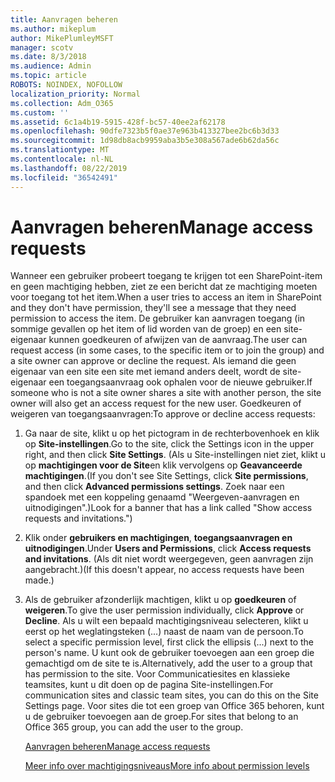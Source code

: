 ```yaml
---
title: Aanvragen beheren
ms.author: mikeplum
author: MikePlumleyMSFT
manager: scotv
ms.date: 8/3/2018
ms.audience: Admin
ms.topic: article
ROBOTS: NOINDEX, NOFOLLOW
localization_priority: Normal
ms.collection: Adm_O365
ms.custom: ''
ms.assetid: 6c1a4b19-5915-428f-bc57-40ee2af62178
ms.openlocfilehash: 90dfe7323b5f0ae37e963b413327bee2bc6b3d33
ms.sourcegitcommit: 1d98db8acb9959aba3b5e308a567ade6b62da56c
ms.translationtype: MT
ms.contentlocale: nl-NL
ms.lasthandoff: 08/22/2019
ms.locfileid: "36542491"
---
```

# <a name="manage-access-requests"></a><span data-ttu-id="ebb3b-102">Aanvragen beheren</span><span class="sxs-lookup"><span data-stu-id="ebb3b-102">Manage access requests</span></span>

<span data-ttu-id="ebb3b-103">Wanneer een gebruiker probeert toegang te krijgen tot een SharePoint-item en geen machtiging hebben, ziet ze een bericht dat ze machtiging moeten voor toegang tot het item.</span><span class="sxs-lookup"><span data-stu-id="ebb3b-103">When a user tries to access an item in SharePoint and they don't have permission, they'll see a message that they need permission to access the item.</span></span> <span data-ttu-id="ebb3b-104">De gebruiker kan aanvragen toegang (in sommige gevallen op het item of lid worden van de groep) en een site-eigenaar kunnen goedkeuren of afwijzen van de aanvraag.</span><span class="sxs-lookup"><span data-stu-id="ebb3b-104">The user can request access (in some cases, to the specific item or to join the group) and a site owner can approve or decline the request.</span></span> <span data-ttu-id="ebb3b-105">Als iemand die geen eigenaar van een site een site met iemand anders deelt, wordt de site-eigenaar een toegangsaanvraag ook ophalen voor de nieuwe gebruiker.</span><span class="sxs-lookup"><span data-stu-id="ebb3b-105">If someone who is not a site owner shares a site with another person, the site owner will also get an access request for the new user.</span></span> <span data-ttu-id="ebb3b-106">Goedkeuren of weigeren van toegangsaanvragen:</span><span class="sxs-lookup"><span data-stu-id="ebb3b-106">To approve or decline access requests:</span></span>
  
1. <span data-ttu-id="ebb3b-107">Ga naar de site, klikt u op het pictogram in de rechterbovenhoek en klik op **Site-instellingen**.</span><span class="sxs-lookup"><span data-stu-id="ebb3b-107">Go to the site, click the Settings icon in the upper right, and then click **Site Settings**.</span></span> <span data-ttu-id="ebb3b-108">(Als u Site-instellingen niet ziet, klikt u op **machtigingen voor de Site**en klik vervolgens op **Geavanceerde machtigingen**.</span><span class="sxs-lookup"><span data-stu-id="ebb3b-108">(If you don't see Site Settings, click **Site permissions**, and then click **Advanced permissions settings**.</span></span> <span data-ttu-id="ebb3b-109">Zoek naar een spandoek met een koppeling genaamd "Weergeven-aanvragen en uitnodigingen".)</span><span class="sxs-lookup"><span data-stu-id="ebb3b-109">Look for a banner that has a link called "Show access requests and invitations.")</span></span>
    
2. <span data-ttu-id="ebb3b-110">Klik onder **gebruikers en machtigingen**, **toegangsaanvragen en uitnodigingen**.</span><span class="sxs-lookup"><span data-stu-id="ebb3b-110">Under **Users and Permissions**, click **Access requests and invitations**.</span></span> <span data-ttu-id="ebb3b-111">(Als dit niet wordt weergegeven, geen aanvragen zijn aangebracht.)</span><span class="sxs-lookup"><span data-stu-id="ebb3b-111">(If this doesn't appear, no access requests have been made.)</span></span>
    
3. <span data-ttu-id="ebb3b-112">Als de gebruiker afzonderlijk machtigen, klikt u op **goedkeuren** of **weigeren**.</span><span class="sxs-lookup"><span data-stu-id="ebb3b-112">To give the user permission individually, click **Approve** or **Decline**.</span></span> <span data-ttu-id="ebb3b-113">Als u wilt een bepaald machtigingsniveau selecteren, klikt u eerst op het weglatingsteken (...) naast de naam van de persoon.</span><span class="sxs-lookup"><span data-stu-id="ebb3b-113">To select a specific permission level, first click the ellipsis (...) next to the person's name.</span></span> <span data-ttu-id="ebb3b-114">U kunt ook de gebruiker toevoegen aan een groep die gemachtigd om de site te is.</span><span class="sxs-lookup"><span data-stu-id="ebb3b-114">Alternatively, add the user to a group that has permission to the site.</span></span> <span data-ttu-id="ebb3b-115">Voor Communicatiesites en klassieke teamsites, kunt u dit doen op de pagina Site-instellingen.</span><span class="sxs-lookup"><span data-stu-id="ebb3b-115">For communication sites and classic team sites, you can do this on the Site Settings page.</span></span> <span data-ttu-id="ebb3b-116">Voor sites die tot een groep van Office 365 behoren, kunt u de gebruiker toevoegen aan de groep.</span><span class="sxs-lookup"><span data-stu-id="ebb3b-116">For sites that belong to an Office 365 group, you can add the user to the group.</span></span>
    
    [<span data-ttu-id="ebb3b-117">Aanvragen beheren</span><span class="sxs-lookup"><span data-stu-id="ebb3b-117">Manage access requests </span></span>](https://go.microsoft.com/fwlink/?linkid=2008747)
    
    [<span data-ttu-id="ebb3b-118">Meer info over machtigingsniveaus</span><span class="sxs-lookup"><span data-stu-id="ebb3b-118">More info about permission levels</span></span>](https://go.microsoft.com/fwlink/?linkid=867071)
    

